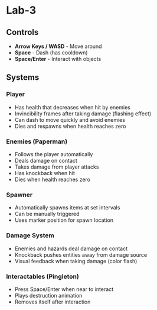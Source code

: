 # Lab-3

## Controls
- **Arrow Keys / WASD** - Move around
- **Space** - Dash (has cooldown)
- **Space/Enter** - Interact with objects

## Systems

### Player
- Has health that decreases when hit by enemies
- Invincibility frames after taking damage (flashing effect)
- Can dash to move quickly and avoid enemies
- Dies and respawns when health reaches zero

### Enemies (Paperman)
- Follows the player automatically
- Deals damage on contact
- Takes damage from player attacks
- Has knockback when hit
- Dies when health reaches zero

### Spawner
- Automatically spawns items at set intervals
- Can be manually triggered
- Uses marker position for spawn location

### Damage System
- Enemies and hazards deal damage on contact
- Knockback pushes entities away from damage source
- Visual feedback when taking damage (color flash)

### Interactables (Pingleton)
- Press Space/Enter when near to interact
- Plays destruction animation
- Removes itself after interaction
